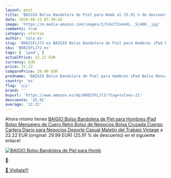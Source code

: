 ```yaml
---
layout: post
title: 'BAIGIO Bolso Bandolera de Piel para Homb al 25.91 % de descuento'
date: 2020-08-21 07:30:43
image: 'https://m.media-amazon.com/images/I/51kCT2n4vKL._SL400_.jpg'
comments: true
category: ofertas
author: 'tole.es'
slug: 'B082SFLJ7J-es BAIGIO Bolso Bandolera de Piel para Hombres iPad Bolso...'
sku: 'B082SFLJ7J-es'
tags: [ 'ipad', ]
actualPrice: 22.22 EUR
currency: EUR
price: 22.22
comparePrice: 29.99 EUR
prodname: 'BAIGIO Bolso Bandolera de Piel para Hombres iPad Bolso Mensajero de Cuero Retro Bolso de Negocios Bolsa Cruzada Cuerpo Cartera Diario para Negocios Deporte Casual Maletín del Trabajo Vintage'
country: 'es'
flag: '🇪🇸'
brand: ''
buyurl: 'https://www.amazon.es/dp/B082SFLJ7J/?tag=tolees-21'
descuento: '25.91'
average: '22.22'
---
```


Ahora mismo tienes [BAIGIO Bolso Bandolera de Piel para Hombres iPad Bolso Mensajero de Cuero Retro Bolso de Negocios Bolsa Cruzada Cuerpo Cartera Diario para Negocios Deporte Casual Maletín del Trabajo Vintage](https://www.amazon.es/dp/B082SFLJ7J/?tag=tolees-21) a 22.22 EUR (original: 29.99 EUR) (25.91 %  de descuento) en el siguiente enlace!

[![BAIGIO Bolso Bandolera de Piel para Homb](https://m.media-amazon.com/images/I/51kCT2n4vKL._SL400_.jpg)](https://www.amazon.es/dp/B082SFLJ7J/?tag=tolees-21)

🔎:


[🛒 Visítala!!!](https://www.amazon.es/dp/B082SFLJ7J/?tag=tolees-21)
